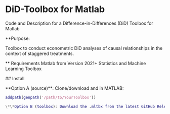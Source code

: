 # DiD-Toolbox for Matlab

Code and Description for a Difference-in-Differences (DiD) Toolbox for Matlab



\*\*Purpose: 

Toolbox to conduct econometric DiD analyses of causal relationships in the context of staggered treatments.

\*\* Requirements
Matlab from Version 2021+
Statistics and Machine Learning Toolbox

\## Install

\*\*Option A (source)\*\*: Clone/download and in MATLAB:

```matlab
addpath(genpath('/path/to/YourToolbox'))

\*\*Option B (toolbox): Download the .mltbx from the latest GitHub Release and double-click in MATLAB.






